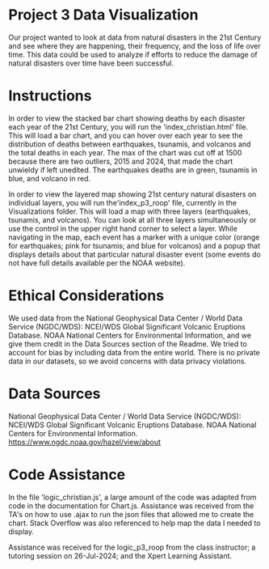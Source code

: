 # Project 3 Data Visualization
Our project wanted to look at data from natural disasters in the 21st Century and see where they are happening, their frequency, and the loss of life over time.  This data could be used to analyze if efforts to reduce the damage of natural disasters over time have been successful.
# Instructions
In order to view the stacked bar chart showing deaths by each disaster each year of the 21st Century, you will run the 'index_christian.html' file.  This will load a bar chart, and you can hover over each year to see the distribution of deaths between earthquakes, tsunamis, and volcanos and the total deaths in each year.  The max of the chart was cut off at 1500 because there are two outliers, 2015 and 2024, that made the chart unwieldy if left unedited.  The earthquakes deaths are in green, tsunamis in blue, and volcano in red.

In order to view the layered map showing 21st century natural disasters on individual layers, you will run the'index_p3_roop' file, currently in the Visualizations folder. This will load a map with three layers (earthquakes, tsunamis, and volcanos). You can look at all three layers simultaneously or use the control in the upper right hand corner to select a layer. While navigating in the map, each event has a marker with a unique color (orange for earthquakes; pink for tsunamis; and blue for volcanos) and a popup that displays details about that particular natural disaster event (some events do not have full details available per the NOAA website). 


# Ethical Considerations
We used data from the National Geophysical Data Center / World Data Service (NGDC/WDS): NCEI/WDS Global Significant Volcanic Eruptions Database. NOAA National Centers for Environmental Information, and we give them credit in the Data Sources section of the Readme.  We tried to account for bias by including data from the entire world.  There is no private data in our datasets, so we avoid concerns with data privacy violations.  


# Data Sources
National Geophysical Data Center / World Data Service (NGDC/WDS): NCEI/WDS Global Significant Volcanic Eruptions Database. NOAA National Centers for Environmental Information. https://www.ngdc.noaa.gov/hazel/view/about

# Code Assistance
In the file 'logic_christian.js', a large amount of the code was adapted from code in the documentation for Chart.js.  Assistance was received from the TA's on how to use .ajax to run the json files that allowed me to create the chart.  Stack Overflow was also referenced to help map the data I needed to display.

Assistance was received for the logic_p3_roop from the class instructor; a tutoring session on 26-Jul-2024; and the Xpert Learning Assistant.





